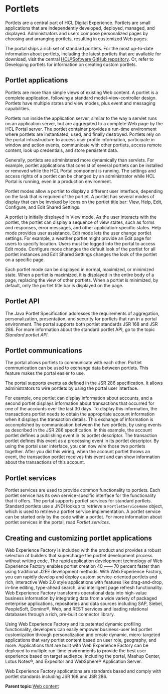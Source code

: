 # Portlets

Portlets are a central part of HCL Digital Experience. Portlets are small applications that are independently developed, deployed, managed, and displayed. Administrators and users compose personalized pages by choosing and arranging portlets, resulting in customized Web pages.

The portal ships a rich set of standard portlets. For the most up-to-date information about portlets, including the latest portlets that are available for download, visit the central [HCL®Software GitHub repository](https://opensource.hcltechsw.com/dx). Or, refer to Developing portlets for information on creating custom portlets.

## Portlet applications

Portlets are more than simple views of existing Web content. A portlet is a complete application, following a standard model-view-controller design. Portlets have multiple states and view modes, plus event and messaging capabilities.

Portlets run inside the application server, similar to the way a servlet runs on an application server, but are aggregated to a complete Web page by the HCL Portal server. The portlet container provides a run-time environment where portlets are instantiated, used, and finally destroyed. Portlets rely on the portal infrastructure to access user profile information, participate in window and action events, communicate with other portlets, access remote content, look up credentials, and store persistent data.

Generally, portlets are administered more dynamically than servlets. For example, portlet applications that consist of several portlets can be installed or removed while the HCL Portal component is running. The settings and access rights of a portlet can be changed by an administrator while HCL Portal is running, even in a production environment.

Portlet modes allow a portlet to display a different user interface, depending on the task that is required of the portlet. A portlet has several modes of display that can be invoked by icons on the portlet title bar: View, Help, Edit, Configure, and Edit Shared Settings.

A portlet is initially displayed in View mode. As the user interacts with the portlet, the portlet can display a sequence of view states, such as forms and responses, error messages, and other application-specific states. Help mode provides user assistance. Edit mode lets the user change portlet settings. For example, a weather portlet might provide an Edit page for users to specify location. Users must be logged into the portal to access Edit mode. Configure mode changes the default look of the portlet for all portlet instances and Edit Shared Settings changes the look of the portlet on a specific page.

Each portlet mode can be displayed in normal, maximized, or minimized state. When a portlet is maximized, it is displayed in the entire body of a page, replacing the view of other portlets. When a portlet is minimized, by default, only the portlet title bar is displayed on the page.

## Portlet API

The Java Portlet Specification addresses the requirements of aggregation, personalization, presentation, and security for portlets that run in a portal environment. The portal supports both portlet standards JSR 168 and JSR 286. For more information about the standard portlet API, go to the topic *Standard portlet API*.

## Portlet communications

The portal allows portlets to communicate with each other. Portlet communication can be used to exchange data between portlets. This feature makes the portal easier to use.

The portal supports events as defined in the JSR 286 specification. It allows administrators to wire portlets by using the portal user interface.

For example, one portlet can display information about accounts, and a second portlet displays information about transactions that occurred for one of the accounts over the last 30 days. To display this information, the transactions portlet needs to obtain the appropriate account information when it displays the transaction details. This exchange of information is accomplished by communication between the two portlets, by using events as described in the JSR 286 specification. In this example, the account portlet defines a publishing event in its portlet descriptor. The transaction portlet defines this event as a processing event in its portlet descriptor. By using the portal user interface, you can now wire those two portlets together. After you did this wiring, when the account portlet throws an event, the transaction portlet receives this event and can show information about the transactions of this account.

## Portlet services

Portlet services are used to provide common functionality to portlets. Each portlet service has its own service-specific interface for the functionality that it offers. The portal supports portlet services for standard portlets. Standard portlets use a JNDI lookup to retrieve a `PortletServiceHome` object, which is used to retrieve a portlet service implementation. A portlet service can be started only by the code within a portlet. For more information about portlet services in the portal, read *Portlet services*.

## Creating and customizing portlet applications

Web Experience Factory is included with the product and provides a robust selection of builders that supercharge the portlet development process without writing code. The rapid application development technology of Web Experience Factory enables portlet creation 40 —— 70 percent faster than using traditional J2EE development methods. With Web Experience Factory, you can rapidly develop and deploy custom service-oriented portlets and rich, interactive Web 2.0 style applications with features like drag-and-drop, in-line editing, type-ahead search, and intelligent page refresh functionality. Web Experience Factory transforms operational data into high-value business information by integrating data from a wide variety of packaged enterprise applications, repositories and data sources including SAP, Siebel, PeopleSoft, Domino®, Web, and REST services and leading relational databases through a rich, pre-built connector library.

Using Web Experience Factory and its patented dynamic profiling functionality, developers can easily empower business-user led portlet customization through personalization and create dynamic, micro-targeted applications that vary portlet content based on user role, geography, and more. Applications that are built with Web Experience Factory can be deployed to multiple run-time environments to provide the best user experience based on target audience, including the portal, Mashup Center, Lotus Notes®, and Expeditor and WebSphere® Application Server.

Web Experience Factory applications are standards based and comply with portlet standards including JSR 168 and JSR 286.

**Parent topic:**[Web content](../overview/content.md)


